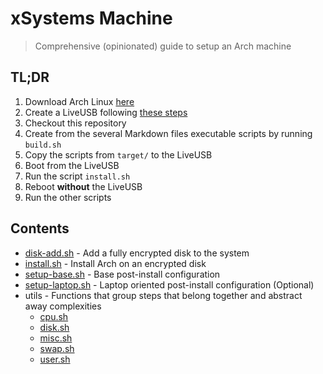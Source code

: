 # xSystems Machine

> Comprehensive (opinionated) guide to setup an Arch machine


## TL;DR

1. Download Arch Linux [here][arch_download]
2. Create a LiveUSB following [these steps][arch_live_usb]
3. Checkout this repository
4. Create from the several Markdown files executable scripts by running `build.sh`
5. Copy the scripts from `target/` to the LiveUSB
6. Boot from the LiveUSB
7. Run the script `install.sh`
8. Reboot **without** the LiveUSB
9. Run the other scripts


## Contents

- [disk-add.sh](disk-add.md) - Add a fully encrypted disk to the system
- [install.sh](install.md) - Install Arch on an encrypted disk
- [setup-base.sh](setup-base.md) - Base post-install configuration
- [setup-laptop.sh](setup-laptop.md) - Laptop oriented post-install configuration (Optional)
- utils - Functions that group steps that belong together and abstract away complexities
  * [cpu.sh](utils/cpu.md)
  * [disk.sh](utils/disk.md)
  * [misc.sh](utils/misc.md)
  * [swap.sh](utils/swap.md)
  * [user.sh](utils/user.md)


[arch_download]: https://www.archlinux.org/download/ "Arch Linux Download"
[arch_live_usb]: https://wiki.archlinux.org/index.php/USB_flash_installation_media "Arch Linux USB Flash Installation Media"
